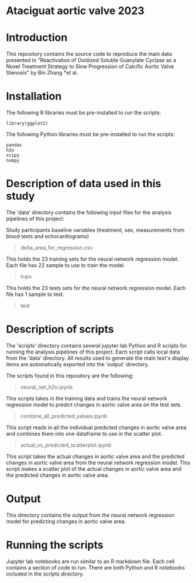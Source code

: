 Ataciguat aortic valve 2023
===================================================
# Introduction
This repository contains the source code to reproduce the main data presented in "Reactivation of Oxidized Soluble Guanylate Cyclase as a Novel Treatment Strategy to Slow Progression of Calcific Aortic Valve Stenosis" by Bin Zhang *et al.

# Installation

The following R libraries must be pre-installed to run the scripts:

```
library(ggplot2)
```

The following Python libraries must be pre-installed to run the scripts:
```
pandas
h2o
scipy
numpy
```



# Description of data used in this study

The 'data' directory contains the following input files for the analysis pipelines of this project:


Study participants baseline variables (treatment, sex, measurements from blood tests and echocardiograms)

>delta_area_for_regression.csv

This holds the 23 training sets for the neural network regression model. Each file has 22 sample to use to train the model.

>train

This holds the 23 tests sets for the neural network regression model. Each file has 1 sample to test.

>test


# Description of scripts

The 'scripts' directory contains several jupyter lab Python and R scripts for running the analysis pipelines of this project. Each script calls local data from the 'data' directory. All results used to generate the main text's display items are automatically exported into the 'output' directory.

The scripts found in this repository are the following:

>neural_net_h2o.ipynb

This scripts takes in the training data and trains the neural network regression model to predict changes in aortic valve area on the test sets.


>combine_all_predicted_values.ipynb

This script reads in all the individual predicted changes in aortic valve area and combines them into one dataframe to use in the scatter plot.

>actual_vs_predicted_scatterplot.ipynb

This script takes the actual changes in aortic valve area and the predicted changes in aortic valve area from the neural network regression model. This script makes a scatter plot of the actual changes in aortic valve area and the predicted changes in aortic valve area.

# Output

This directory contains the output from the neural network regression model for predicting changes in aortic valve area.

# Running the scripts

Jupyter lab notebooks are run similar to an R markdown file. Each cell contains a section of code to run. There are both Python and R notebooks included in the scripts directory.
